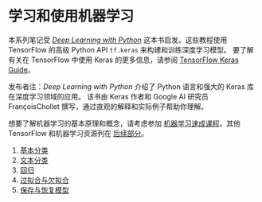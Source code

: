 # 学习和使用机器学习

本系列笔记受 *[Deep Learning with Python](https://books.google.com/books?id=Yo3CAQAACAAJ)* 这本书启发。这些教程使用 TensorFlow 的高级 Python API `tf.keras` 来构建和训练深度学习模型。 要了解有关在 TensorFlow 中使用 Keras 的更多信息，请参阅 [TensorFlow Keras Guide](../../guide/keras)。

发布者注：*Deep Learning with Python* 介绍了 Python 语言和强大的 Keras 库在深度学习领域的应用。 该书由 Keras 作者和 Google AI 研究员 FrançoisChollet 撰写，通过直观的解释和实际例子帮助你理解。

想要了解机器学习的基本原理和概念，请考虑参加 [机器学习速成课程](https://developers.google.com/machine-learning/crash-course/)。其他 TensorFlow 和机器学习资源列在 [后续部分](../next_steps)。

1. [基本分类](./basic_classification)
2. [文本分类](./basic_text_classification)
3. [回归](./basic_regression)
4. [过拟合与欠拟合](./overfit_and_underfit)
5. [保存与恢复模型](./save_and_restore_models)
